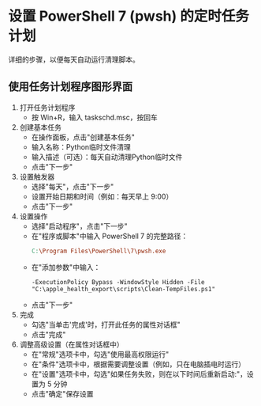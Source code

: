 # 设置 PowerShell 7 (pwsh) 的定时任务计划
详细的步骤，以便每天自动运行清理脚本。
## 使用任务计划程序图形界面
1. 打开任务计划程序
    - 按 Win+R，输入 taskschd.msc，按回车
2. 创建基本任务
    - 在操作面板，点击"创建基本任务"
    - 输入名称：Python临时文件清理
    - 输入描述（可选）：每天自动清理Python临时文件
    - 点击"下一步"
3. 设置触发器
    - 选择"每天"，点击"下一步"
    - 设置开始日期和时间（例如：每天早上 9:00）
    - 点击"下一步"
4. 设置操作
    - 选择"启动程序"，点击"下一步"
    - 在"程序或脚本"中输入 PowerShell 7 的完整路径：
      ```makefile
      C:\Program Files\PowerShell\7\pwsh.exe
      ```
    - 在"添加参数"中输入：
      ```arduino
      -ExecutionPolicy Bypass -WindowStyle Hidden -File "C:\apple_health_export\scripts\Clean-TempFiles.ps1"
      ```
    - 点击"下一步"
5. 完成
    - 勾选"当单击'完成'时，打开此任务的属性对话框"
    - 点击"完成"
6. 调整高级设置（在属性对话框中）
    - 在"常规"选项卡中，勾选"使用最高权限运行"
    - 在"条件"选项卡中，根据需要调整设置（例如，只在电脑插电时运行）
    - 在"设置"选项卡中，勾选"如果任务失败，则在以下时间后重新启动:"，设置为 5 分钟
    - 点击"确定"保存设置
